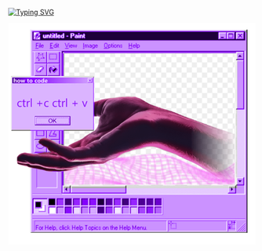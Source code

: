 <p>

<a href="https://git.io/typing-svg"><img src="https://readme-typing-svg.demolab.com?font=Fira+Code&pause=1000&color=7E49F7&width=435&lines=i+like+coding+stuff" alt="Typing SVG" /></a>
</p>
<p align="right">
<img src="https://raw.githubusercontent.com/visiblyconfused/visiblyconfused/main/New%20Project.png" alt="drawing" width="550"/>
</p>
